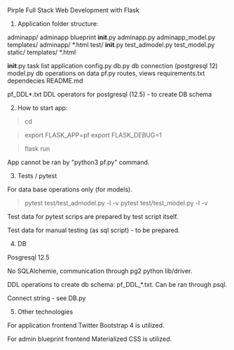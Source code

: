 Pirple Full Stack Web Development with Flask 

1. Application folder structure:

adminapp/               adminapp blueprint
    __init__.py
    adminapp.py
    adminapp_model.py
    templates/
        adminapp/
            *.html
test/
    __init__.py
    test_admodel.py
    test_model.py
static/
templates/
    *.html

__init__.py             task list application
config.py
db.py                   db connection (postgresql 12)
model.py                db operations on data
pf.py                   routes, views
requirements.txt        dependecies
README.md

pf_DDL*.txt DDL operators for postgresql (12.5) - to create DB schema


2. How to start app:

>cd <app folder>

>export FLASK_APP=pf
>export FLASK_DEBUG=1

>flask run

App cannot be ran by "python3 pf.py" command.


3. Tests / pytest

For data base operations only (for models).

>pytest test/test_admodel.py -l -v
>pytest test/test_model.py -l -v

Test data for pytest scrips are prepared by test script itself.

Test data for manual testing (as sql script) - to be prepared.

4. DB 

Posgresql 12.5

No SQLAlchemie, communication through pg2 python lib/driver.

DDL operations to create db schema: pf_DDL_*.txt.
Can be ran through psql.

Connect string - see DB.py


5. Other technologies

For application frontend Twitter Bootstrap 4 is utilized.

For admin blueprint frontend Materialized CSS is utilized.





